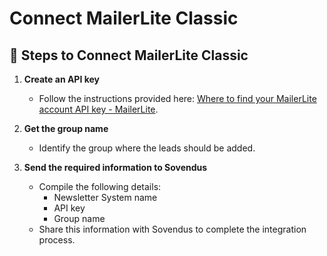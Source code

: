 # Connect MailerLite Classic

## 📝 Steps to Connect MailerLite Classic

1. **Create an API key**
   - Follow the instructions provided here: [Where to find your MailerLite account API key - MailerLite](https://www.mailerlite.com/help/where-to-find-the-mailerlite-api-key-groupid-and-documentation#classic/api-key).

2. **Get the group name**
   - Identify the group where the leads should be added.

3. **Send the required information to Sovendus**
   - Compile the following details:
     - Newsletter System name
     - API key
     - Group name
   - Share this information with Sovendus to complete the integration process.
